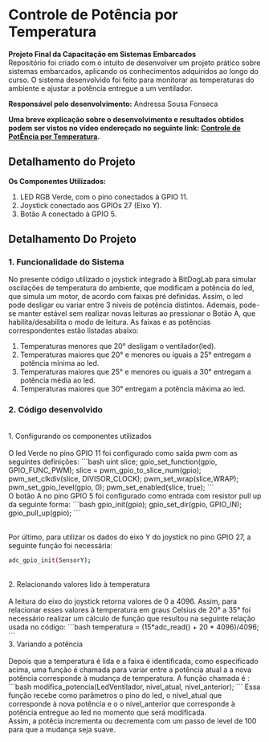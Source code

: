 # Controle de Potência por Temperatura

__Projeto Final da Capacitação em Sistemas Embarcados__<br>
Repositório foi criado com o intuito de desenvolver um projeto prático sobre sistemas embarcados, aplicando os conhecimentos adquiridos ao longo do curso. O sistema desenvolvido foi feito para monitorar as temperaturas do ambiente e ajustar a potência entregue a um ventilador.

__Responsável pelo desenvolvimento:__
Andressa Sousa Fonseca

__Uma breve explicação sobre o desenvolvimento e resultados obtidos podem ser vistos no vídeo endereçado no seguinte link: [Controle de PotÊncia por Temperatura](https://youtu.be/GN4ztbMzv6M?si=sReb9UBP103bOldQ).__

## Detalhamento do Projeto

__Os Componentes Utilizados:__
1) LED RGB Verde, com o pino conectados à GPIO 11.
2) Joystick conectado aos GPIOs 27 (Eixo Y).
4) Botão A conectado à GPIO 5.

## Detalhamento Do Projeto

### 1. Funcionalidade do Sistema

No presente código utilizado o joystick integrado à BitDogLab para simular oscilações de temperatura do ambiente, que modificam a potência do led, que simula um motor, de acordo
com faixas pré definidas. Assim, o led pode desligar ou variar entre 3 níveis de potência distintos. Ademais, pode-se manter estável sem realizar novas leituras ao pressionar o Botão A, que habilita/desabilita o modo de leitura. As faixas e as potências correspondentes estão listadas abaixo: <br>
1. Temperaturas menores que 20° desligam o ventilador(led).
2. Temperaturas maiores que 20° e menores ou iguais a 25° entregam a potência mínima ao led.
3. Temperaturas maiores que 25° e menores ou iguais a 30° entregam a potência média ao led.
4. Temperaturas maiores que 30° entregam a potência máxima ao led.

### 2. Código desenvolvido
<br>
1. Configurando os componentes utilizados <br>
<br>O led Verde no pino GPIO 11 foi configurado como saída pwm com as seguintes definições:
```bash
uint slice;
gpio_set_function(gpio, GPIO_FUNC_PWM);
slice = pwm_gpio_to_slice_num(gpio);
pwm_set_clkdiv(slice, DIVISOR_CLOCK);
pwm_set_wrap(slice,WRAP);
pwm_set_gpio_level(gpio, 0);
pwm_set_enabled(slice, true);
```
<br>O botão A no pino GPIO 5 foi configurado como entrada com resistor pull up da seguinte forma: 
```bash
gpio_init(gpio);
gpio_set_dir(gpio, GPIO_IN);
gpio_pull_up(gpio);
```

<br>Por último, para utilizar os dados do eixo Y do joystick no pino GPIO 27, a seguinte função foi necessária:
```bash
adc_gpio_init(SensorY);
```
<br>
2. Relacionando valores lido à temperatura <br><br>
A leitura do eixo do joystick retorna valores de 0 a 4096. Assim, para relacionar esses valores à temperatura em graus Celsius de 20° a 35° foi necessário realizar um cálculo de função que resultou na seguinte relação usada no código: 
```bash
temperatura = (15*adc_read() + 20 * 4096)/4096;
```
<br>
3. Variando a potência <br><br>
Depois que a temperatura é lida e a faixa é identificada, como especificado acima, uma função é chamada para variar entre a potência atual a a nova potência corresponde à mudança de temperatura. A função chamada é :
```bash
modifica_potencia(LedVentilador, nivel_atual, nivel_anterior);
```
Essa função recebe como parâmetros o pino do led, o nível_atual que corresponde à nova potência e o o nível_anterior que corresponde à potência entregue ao led no momento que será modificada.<br>
Assim, a potêcia incrementa ou decrementa com um passo de level de 100 para que a mudança seja suave.
